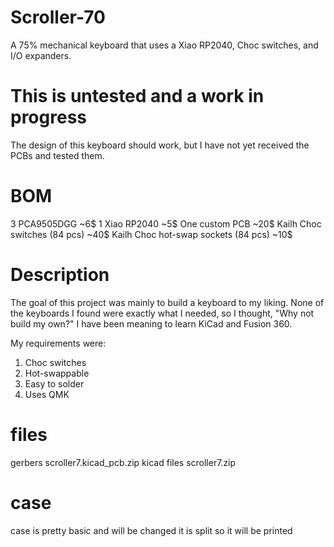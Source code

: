 # Scroller-70
A 75% mechanical keyboard that uses a Xiao RP2040, Choc switches, and I/O expanders.

# This is untested and a work in progress
The design of this keyboard should work, but I have not yet received the PCBs and tested them.

# BOM
3 PCA9505DGG ~6$
1 Xiao RP2040 ~5$
One custom PCB ~20$
Kailh Choc switches (84 pcs) ~40$
Kailh Choc hot-swap sockets (84 pcs) ~10$
# Description
The goal of this project was mainly to build a keyboard to my liking. None of the keyboards I found were exactly what I needed, so I thought, "Why not build my own?" I have been meaning to learn KiCad and Fusion 360.

My requirements were:

1. Choc switches
2. Hot-swappable
3. Easy to solder
4. Uses QMK

# files
gerbers scroller7.kicad_pcb.zip
kicad files scroller7.zip
# case
case is pretty basic and will be changed 
it is split so it will be printed 
